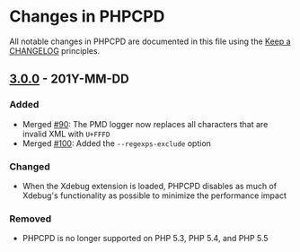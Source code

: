# Changes in PHPCPD

All notable changes in PHPCPD are documented in this file using the [Keep a CHANGELOG](http://keepachangelog.com/) principles.

## [3.0.0] - 201Y-MM-DD

### Added

* Merged [#90](https://github.com/sebastianbergmann/phpcpd/pull/90): The PMD logger now replaces all characters that are invalid XML with `U+FFFD`
* Merged [#100](https://github.com/sebastianbergmann/phpcpd/pull/100): Added the `--regexps-exclude` option

### Changed

* When the Xdebug extension is loaded, PHPCPD disables as much of Xdebug's functionality as possible to minimize the performance impact

### Removed

* PHPCPD is no longer supported on PHP 5.3, PHP 5.4, and PHP 5.5

[3.0.0]: https://github.com/sebastianbergmann/phpunit/compare/2.0...3.0.0

